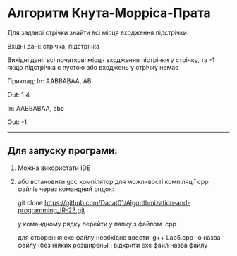 # Алгоритм Кнута-Морріса-Прата

Для заданої стрічки знайти всі місця входження підстрічки. 	

Вхідні дані:
	стрічка, підстрічка

Вихідні дані:
	всі початкові місця входження пістрічки у стрічку, та -1 якщо підстрічка є пустою або входжень у стрічку немає
	
	
Приклад:
In:
AABBABAA, AB

Out:
1 4


In:
AABBABAA, abc

Out:
-1

---------------------------------------------------

## Для запуску програми:

1) Можна використати IDE 
2) або встановити  gcc компілятор для можливості компіляції cpp файлів через командний рядок:

	git clone https://github.com/Dacat01/Algorithmization-and-programming_IR-23.git

	у командному рядку перейти у папку з файлом .cpp

	для створення exe файлу необхідно ввести:
		g++ Lab5.cpp -o назва файлу (без ніяких розширень)
	і відкрити exe файл
		назва файлу
